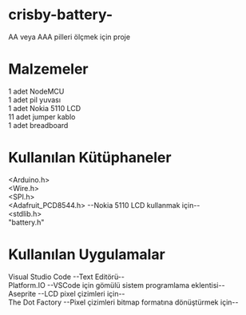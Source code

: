 # crisby-battery-
AA veya AAA pilleri ölçmek için proje

# Malzemeler 
 1 adet NodeMCU\
 1 adet pil yuvası\
 1 adet Nokia 5110 LCD\
 11 adet jumper kablo\
 1 adet breadboard

# Kullanılan Kütüphaneler
<Arduino.h>\
<Wire.h>\
<SPI.h>\
<Adafruit_PCD8544.h> --Nokia 5110 LCD kullanmak için--\
<stdlib.h>\
"battery.h"
# Kullanılan Uygulamalar
Visual Studio Code  --Text Editörü--\
Platform.IO         --VSCode için gömülü sistem programlama eklentisi--\
Aseprite            --LCD pixel çizimleri için--\
The Dot Factory     --Pixel çizimleri bitmap formatına dönüştürmek için--



